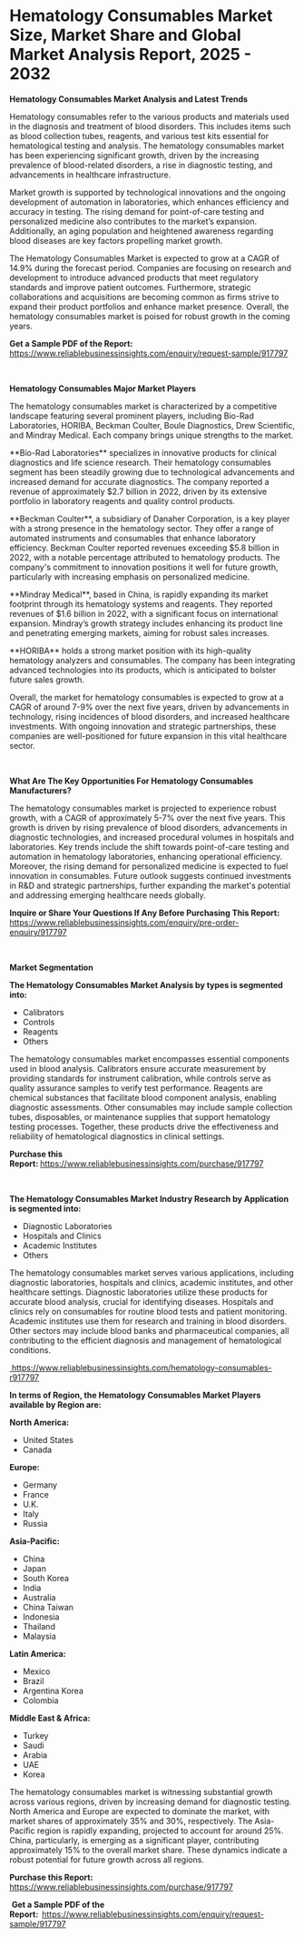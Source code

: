 <p><h1>Hematology Consumables Market Size, Market Share and Global Market Analysis Report, 2025 - 2032</h1></p><p><strong>Hematology Consumables Market Analysis and Latest Trends</strong></p>
<p><p>Hematology consumables refer to the various products and materials used in the diagnosis and treatment of blood disorders. This includes items such as blood collection tubes, reagents, and various test kits essential for hematological testing and analysis. The hematology consumables market has been experiencing significant growth, driven by the increasing prevalence of blood-related disorders, a rise in diagnostic testing, and advancements in healthcare infrastructure.</p><p>Market growth is supported by technological innovations and the ongoing development of automation in laboratories, which enhances efficiency and accuracy in testing. The rising demand for point-of-care testing and personalized medicine also contributes to the market’s expansion. Additionally, an aging population and heightened awareness regarding blood diseases are key factors propelling market growth.</p><p>The Hematology Consumables Market is expected to grow at a CAGR of 14.9% during the forecast period. Companies are focusing on research and development to introduce advanced products that meet regulatory standards and improve patient outcomes. Furthermore, strategic collaborations and acquisitions are becoming common as firms strive to expand their product portfolios and enhance market presence. Overall, the hematology consumables market is poised for robust growth in the coming years.</p></p>
<p><strong>Get a Sample PDF of the Report:&nbsp;</strong> <a href="https://www.reliablebusinessinsights.com/enquiry/request-sample/917797?utm_campaign=2313&utm_medium=2&utm_source=Github&utm_content=ia&utm_term=18042025&utm_id=hematology-consumables">https://www.reliablebusinessinsights.com/enquiry/request-sample/917797</a></p>
<p>&nbsp;</p>
<p><strong>Hematology Consumables Major Market Players</strong></p>
<p><p>The hematology consumables market is characterized by a competitive landscape featuring several prominent players, including Bio-Rad Laboratories, HORIBA, Beckman Coulter, Boule Diagnostics, Drew Scientific, and Mindray Medical. Each company brings unique strengths to the market.</p><p>**Bio-Rad Laboratories** specializes in innovative products for clinical diagnostics and life science research. Their hematology consumables segment has been steadily growing due to technological advancements and increased demand for accurate diagnostics. The company reported a revenue of approximately $2.7 billion in 2022, driven by its extensive portfolio in laboratory reagents and quality control products.</p><p>**Beckman Coulter**, a subsidiary of Danaher Corporation, is a key player with a strong presence in the hematology sector. They offer a range of automated instruments and consumables that enhance laboratory efficiency. Beckman Coulter reported revenues exceeding $5.8 billion in 2022, with a notable percentage attributed to hematology products. The company's commitment to innovation positions it well for future growth, particularly with increasing emphasis on personalized medicine.</p><p>**Mindray Medical**, based in China, is rapidly expanding its market footprint through its hematology systems and reagents. They reported revenues of $1.6 billion in 2022, with a significant focus on international expansion. Mindray’s growth strategy includes enhancing its product line and penetrating emerging markets, aiming for robust sales increases.</p><p>**HORIBA** holds a strong market position with its high-quality hematology analyzers and consumables. The company has been integrating advanced technologies into its products, which is anticipated to bolster future sales growth.</p><p>Overall, the market for hematology consumables is expected to grow at a CAGR of around 7-9% over the next five years, driven by advancements in technology, rising incidences of blood disorders, and increased healthcare investments. With ongoing innovation and strategic partnerships, these companies are well-positioned for future expansion in this vital healthcare sector.</p></p>
<p>&nbsp;</p>
<p><strong>What Are The Key Opportunities For Hematology Consumables Manufacturers?</strong></p>
<p><p>The hematology consumables market is projected to experience robust growth, with a CAGR of approximately 5-7% over the next five years. This growth is driven by rising prevalence of blood disorders, advancements in diagnostic technologies, and increased procedural volumes in hospitals and laboratories. Key trends include the shift towards point-of-care testing and automation in hematology laboratories, enhancing operational efficiency. Moreover, the rising demand for personalized medicine is expected to fuel innovation in consumables. Future outlook suggests continued investments in R&D and strategic partnerships, further expanding the market's potential and addressing emerging healthcare needs globally.</p></p>
<p><strong>Inquire or Share Your Questions If Any Before Purchasing This Report:</strong> <a href="https://www.reliablebusinessinsights.com/enquiry/pre-order-enquiry/917797?utm_campaign=2313&utm_medium=2&utm_source=Github&utm_content=ia&utm_term=18042025&utm_id=hematology-consumables">https://www.reliablebusinessinsights.com/enquiry/pre-order-enquiry/917797</a></p>
<p>&nbsp;</p>
<p><strong>Market Segmentation</strong></p>
<p><strong>The Hematology Consumables Market Analysis by types is segmented into:</strong></p>
<p><ul><li>Calibrators</li><li>Controls</li><li>Reagents</li><li>Others</li></ul></p>
<p><p>The hematology consumables market encompasses essential components used in blood analysis. Calibrators ensure accurate measurement by providing standards for instrument calibration, while controls serve as quality assurance samples to verify test performance. Reagents are chemical substances that facilitate blood component analysis, enabling diagnostic assessments. Other consumables may include sample collection tubes, disposables, or maintenance supplies that support hematology testing processes. Together, these products drive the effectiveness and reliability of hematological diagnostics in clinical settings.</p></p>
<p><strong>Purchase this Report:&nbsp;</strong><a href="https://www.reliablebusinessinsights.com/purchase/917797?utm_campaign=2313&utm_medium=2&utm_source=Github&utm_content=ia&utm_term=18042025&utm_id=hematology-consumables">https://www.reliablebusinessinsights.com/purchase/917797</a></p>
<p>&nbsp;</p>
<p><strong>The Hematology Consumables Market Industry Research by Application is segmented into:</strong></p>
<p><ul><li>Diagnostic Laboratories</li><li>Hospitals and Clinics</li><li>Academic Institutes</li><li>Others</li></ul></p>
<p><p>The hematology consumables market serves various applications, including diagnostic laboratories, hospitals and clinics, academic institutes, and other healthcare settings. Diagnostic laboratories utilize these products for accurate blood analysis, crucial for identifying diseases. Hospitals and clinics rely on consumables for routine blood tests and patient monitoring. Academic institutes use them for research and training in blood disorders. Other sectors may include blood banks and pharmaceutical companies, all contributing to the efficient diagnosis and management of hematological conditions.</p></p>
<p><a href="https://www.reliablebusinessinsights.com/hematology-consumables-r917797?utm_campaign=2313&utm_medium=2&utm_source=Github&utm_content=ia&utm_term=18042025&utm_id=hematology-consumables">&nbsp;https://www.reliablebusinessinsights.com/hematology-consumables-r917797</a></p>
<p><strong>In terms of Region, the Hematology Consumables Market Players available by Region are:</strong></p>
<p>
    <p> <strong> North America: </strong>
        <ul>
            <li>United States</li>
            <li>Canada</li>
        </ul>
        </p> 
    <p> <strong> Europe: </strong>
        <ul>
            <li>Germany</li>
            <li>France</li>
            <li>U.K.</li>
            <li>Italy</li>
            <li>Russia</li>
        </ul>
        </p> 
    <p> <strong> Asia-Pacific: </strong>
        <ul>
            <li>China</li>
            <li>Japan</li>
            <li>South Korea</li>
            <li>India</li>
            <li>Australia</li>
            <li>China Taiwan</li>
            <li>Indonesia</li>
            <li>Thailand</li>
            <li>Malaysia</li>
        </ul>
        </p> 
    <p> <strong> Latin America: </strong>
        <ul>
            <li>Mexico</li>
            <li>Brazil</li>
            <li>Argentina Korea</li>
            <li>Colombia</li>
        </ul>
        </p> 
    <p> <strong> Middle East & Africa: </strong>
        <ul>
            <li>Turkey</li>
            <li>Saudi</li>
            <li>Arabia</li>
            <li>UAE</li>
            <li>Korea</li>
        </ul>
    </p>
    </p>
<p><p>The hematology consumables market is witnessing substantial growth across various regions, driven by increasing demand for diagnostic testing. North America and Europe are expected to dominate the market, with market shares of approximately 35% and 30%, respectively. The Asia-Pacific region is rapidly expanding, projected to account for around 25%. China, particularly, is emerging as a significant player, contributing approximately 15% to the overall market share. These dynamics indicate a robust potential for future growth across all regions.</p></p>
<p><strong>Purchase this Report: </strong><a href="https://www.reliablebusinessinsights.com/purchase/917797?utm_campaign=2313&utm_medium=2&utm_source=Github&utm_content=ia&utm_term=18042025&utm_id=hematology-consumables">https://www.reliablebusinessinsights.com/purchase/917797</a></p>
<p>&nbsp;<strong>Get a Sample PDF of the Report:&nbsp;&nbsp;</strong><a href="https://www.reliablebusinessinsights.com/enquiry/request-sample/917797?utm_campaign=2313&utm_medium=2&utm_source=Github&utm_content=ia&utm_term=18042025&utm_id=hematology-consumables">https://www.reliablebusinessinsights.com/enquiry/request-sample/917797</a></p>
<p><strong></strong></p>
<p><p></p><p></p><p></p></p>